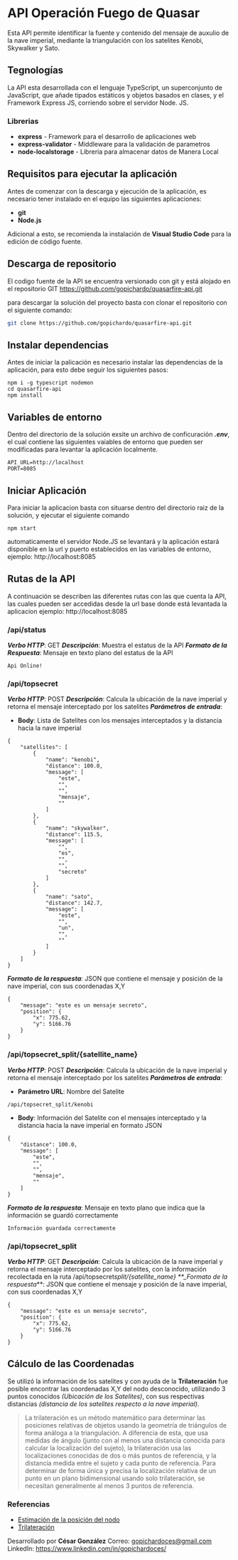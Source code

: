 # API Operación Fuego de Quasar

Esta API permite identificar la fuente y contenido del mensaje de auxulio de la nave imperial, mediante la triangulación con los satelites Kenobi, Skywalker y Sato.

## Tegnologías

La API esta desarrollada con el lenguaje TypeScript, un superconjunto de JavaScript, que añade tipados estáticos y objetos basados en clases, y el Framework Express JS, corriendo sobre el servidor Node. JS.

### Librerias

- **express** - Framework para el desarrollo de aplicaciones web
- **express-validator** - Middleware para la validación de parametros
- **node-localstorage** - Libreria para almacenar datos de Manera Local

## Requisitos para ejecutar la aplicación

Antes de comenzar con la descarga y ejecución de la aplicación, es necesario tener instalado en el equipo las siguientes aplicaciones:

- **git**
- **Node.js**

Adicional a esto, se recomienda la instalación de **Visual Studio Code** para la edición de código fuente.

## Descarga de repositorio

El codigo fuente de la API se encuentra versionado con git y está alojado en el repositorio GIT https://github.com/gopichardo/quasarfire-api.git

para descargar la solución del proyecto basta con clonar el repositorio con el siguiente comando:

```sh
git clone https://github.com/gopichardo/quasarfire-api.git
```

## Instalar dependencias

Antes de iniciar la palicación es necesario instalar las dependencias de la aplicación, para esto debe seguir los siguientes pasos:

```
npm i -g typescript nodemon
cd quasarfire-api
npm install
```

## Variables de entorno

Dentro del directorio de la solución exsite un archivo de conficuración **_.env_**, el cual contiene las siguientes vaiables de entorno que pueden ser modificadas para levantar la aplicación localmente.

```
API_URL=http://localhost
PORT=8085
```

## Iniciar Aplicación

Para iniciar la aplicacion basta con situarse dentro del directorio raiz de la solución, y ejecutar el siguiente comando

```
npm start
```

automaticamente el servidor Node.JS se levantará y la aplicación estará disponible en la url y puerto establecidos en las variables de entorno, ejemplo: http://localhost:8085

## Rutas de la API

A continuación se describen las diferentes rutas con las que cuenta la API, las cuales pueden ser accedidas desde la url base donde está levantada la aplicacion ejemplo: http://localhost:8085

### /api/status

**_Verbo HTTP_**: GET
**_Descripción_**: Muestra el estatus de la API
**_Formato de la Respuesta_**: Mensaje en texto plano del estatus de la API

```
Api Online!
```

### /api/topsecret

**_Verbo HTTP_**: POST
**_Descripción_**: Calcula la ubicación de la nave imperial y retorna el mensaje interceptado por los satelites
**_Parámetros de entrada_**:

- **Body**: Lista de Satelites con los mensajes interceptados y la distancia hacia la nave imperial

```
{
    "satellites": [
        {
            "name": "kenobi",
            "distance": 100.0,
            "message": [
                "este",
                "",
                "",
                "mensaje",
                ""
            ]
        },
        {
            "name": "skywalker",
            "distance": 115.5,
            "message": [
                "",
                "es",
                "",
                "",
                "secreto"
            ]
        },
        {
            "name": "sato",
            "distance": 142.7,
            "message": [
                "este",
                "",
                "un",
                "",
                ""
            ]
        }
    ]
}
```

**_Formato de la respuesta_**: JSON que contiene el mensaje y posición de la nave imperial, con sus coordenadas X,Y

```
{
    "message": "este es un mensaje secreto",
    "position": {
        "x": 775.62,
        "y": 5166.76
    }
}
```

### /api/topsecret_split/{satellite_name}

**_Verbo HTTP_**: POST
**_Descripción_**: Calcula la ubicación de la nave imperial y retorna el mensaje interceptado por los satelites
**_Parámetros de entrada_**:

- **Parámetro URL**: Nombre del Satelite

```
/api/topsecret_split/kenobi
```

- **Body**: Información del Satelite con el mensajes interceptado y la distancia hacia la nave imperial en formato JSON

```
{
    "distance": 100.0,
    "message": [
        "este",
        "",
        "",
        "mensaje",
        ""
    ]
}
```

**_Formato de la respuesta_**: Mensaje en texto plano que indica que la información se guardó correctamente

```
Información guardada correctamente
```

### /api/topsecret_split

**_Verbo HTTP_**: GET
**_Descripción_**: Calcula la ubicación de la nave imperial y retorna el mensaje interceptado por los satelites, con la información recolectada en la ruta /api/topsecret*split/{satellite_name}
\*\*\_Formato de la respuesta*\*\*: JSON que contiene el mensaje y posición de la nave imperial, con sus coordenadas X,Y

```
{
    "message": "este es un mensaje secreto",
    "position": {
        "x": 775.62,
        "y": 5166.76
    }
}
```

## Cálculo de las Coordenadas

Se utilizó la información de los satelites y con ayuda de la **Trilateración** fue posible encontrar las coordenadas X,Y del nodo desconocido, utilizando 3 puntos conocidos _(Ubicación de los Satelites)_, con sus respectivas distancias _(distancia de los satelites respecto a la nave imperial)_.

> La trilateración es un método matemático para determinar las posiciones relativas de objetos usando la geometría de triángulos de forma análoga a la triangulación. A diferencia de esta, que usa medidas de ángulo (junto con al menos una distancia conocida para calcular la localización del sujeto), la trilateración usa las localizaciones conocidas de dos o más puntos de referencia, y la distancia medida entre el sujeto y cada punto de referencia. Para determinar de forma única y precisa la localización relativa de un punto en un plano bidimensional usando solo trilateración, se necesitan generalmente al menos 3 puntos de referencia.

### Referencias

- [Estimación de la posición del nodo]
- [Trilateración]

Desarrollado por **César González**
Correo: gopichardoces@gmail.com
LinkedIn: https://www.linkedin.com/in/gopichardoces/

[estimación de la posición del nodo]: http://www.scielo.org.mx/scielo.php?script=sci_arttext&pid=S1405-55462019000100185
[trilateración]: https://es.wikipedia.org/wiki/Trilateraci%C3%B3n
